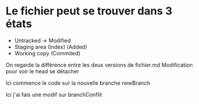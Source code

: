 # Le fichier peut se trouver dans 3 états

- Untracked -> Modified
- Staging area (Index) (Added)
- Working copy (Commited)

On regarde la différence entre les deux versions de fichier.md
Modification pour voir le head se détacher

Ici commence le code sur la nouvelle branche newBranch

Ici j'ai fais une modif sur branchConflit
